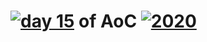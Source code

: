 # [![day 15](15)](https://adventofcode.com/day/15) of AoC [![2020](2020)](https://adventofcode.com/2020)
